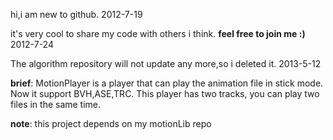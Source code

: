 hi,i am new to github. 2012-7-19

it's very cool to share my code with others i think. **feel free to join me :)** 2012-7-24

The  algorithm repository will not update any more,so i deleted it. 2013-5-12 

**brief**: MotionPlayer is a player that can play the animation file in stick mode. Now it support BVH,ASE,TRC. This player has two tracks, you can play two files in the same time.

**note**: this project depends on my motionLib repo

